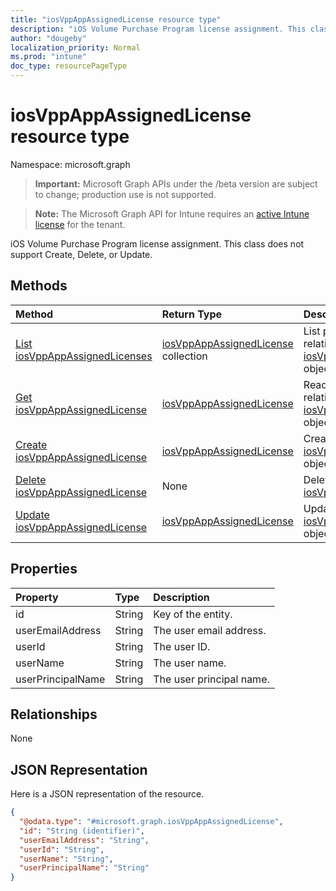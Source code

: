 ```yaml
---
title: "iosVppAppAssignedLicense resource type"
description: "iOS Volume Purchase Program license assignment. This class does not support Create, Delete, or Update."
author: "dougeby"
localization_priority: Normal
ms.prod: "intune"
doc_type: resourcePageType
---
```


# iosVppAppAssignedLicense resource type

Namespace: microsoft.graph

> **Important:** Microsoft Graph APIs under the /beta version are subject to change; production use is not supported.

> **Note:** The Microsoft Graph API for Intune requires an [active Intune license](https://go.microsoft.com/fwlink/?linkid=839381) for the tenant.

iOS Volume Purchase Program license assignment. This class does not support Create, Delete, or Update.

## Methods
|Method|Return Type|Description|
|:---|:---|:---|
|[List iosVppAppAssignedLicenses](../api/intune-apps-iosvppappassignedlicense-list.md)|[iosVppAppAssignedLicense](../resources/intune-apps-iosvppappassignedlicense.md) collection|List properties and relationships of the [iosVppAppAssignedLicense](../resources/intune-apps-iosvppappassignedlicense.md) objects.|
|[Get iosVppAppAssignedLicense](../api/intune-apps-iosvppappassignedlicense-get.md)|[iosVppAppAssignedLicense](../resources/intune-apps-iosvppappassignedlicense.md)|Read properties and relationships of the [iosVppAppAssignedLicense](../resources/intune-apps-iosvppappassignedlicense.md) object.|
|[Create iosVppAppAssignedLicense](../api/intune-apps-iosvppappassignedlicense-create.md)|[iosVppAppAssignedLicense](../resources/intune-apps-iosvppappassignedlicense.md)|Create a new [iosVppAppAssignedLicense](../resources/intune-apps-iosvppappassignedlicense.md) object.|
|[Delete iosVppAppAssignedLicense](../api/intune-apps-iosvppappassignedlicense-delete.md)|None|Deletes a [iosVppAppAssignedLicense](../resources/intune-apps-iosvppappassignedlicense.md).|
|[Update iosVppAppAssignedLicense](../api/intune-apps-iosvppappassignedlicense-update.md)|[iosVppAppAssignedLicense](../resources/intune-apps-iosvppappassignedlicense.md)|Update the properties of a [iosVppAppAssignedLicense](../resources/intune-apps-iosvppappassignedlicense.md) object.|

## Properties
|Property|Type|Description|
|:---|:---|:---|
|id|String|Key of the entity.|
|userEmailAddress|String|The user email address.|
|userId|String|The user ID.|
|userName|String|The user name.|
|userPrincipalName|String|The user principal name.|

## Relationships
None

## JSON Representation
Here is a JSON representation of the resource.
<!-- {
  "blockType": "resource",
  "keyProperty": "id",
  "@odata.type": "microsoft.graph.iosVppAppAssignedLicense"
}
-->
``` json
{
  "@odata.type": "#microsoft.graph.iosVppAppAssignedLicense",
  "id": "String (identifier)",
  "userEmailAddress": "String",
  "userId": "String",
  "userName": "String",
  "userPrincipalName": "String"
}
```






